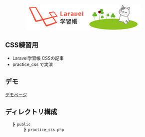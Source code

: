 <p align="center"><img src="https://raw.githubusercontent.com/honjou/docker_practice/images/logo.png"></p>

## CSS練習用

- Laravel学習帳 CSSの記事
- practice_css で実演

## デモ

<a href="http://127.0.0.1/practice_css.php" target="_blank">デモページ</a>

## ディレクトリ構成

```
　　┣ public　
　　　　　┣ practice_css.php
```

